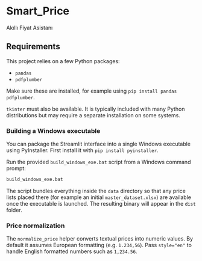 # Smart_Price

Akıllı Fiyat Asistanı

## Requirements

This project relies on a few Python packages:

- `pandas`
- `pdfplumber`

Make sure these are installed, for example using `pip install pandas pdfplumber`.

`tkinter` must also be available. It is typically included with many Python distributions but may require a separate installation on some systems.

### Building a Windows executable

You can package the Streamlit interface into a single Windows executable using
PyInstaller. First install it with `pip install pyinstaller`.

Run the provided `build_windows_exe.bat` script from a Windows command
prompt:

```bat
build_windows_exe.bat
```

The script bundles everything inside the `data` directory so that any price
lists placed there (for example an initial `master_dataset.xlsx`) are available
once the executable is launched. The resulting binary will appear in the
`dist` folder.

### Price normalization

The `normalize_price` helper converts textual prices into numeric values. By
default it assumes European formatting (e.g. `1.234,56`). Pass
`style="en"` to handle English formatted numbers such as `1,234.56`.
